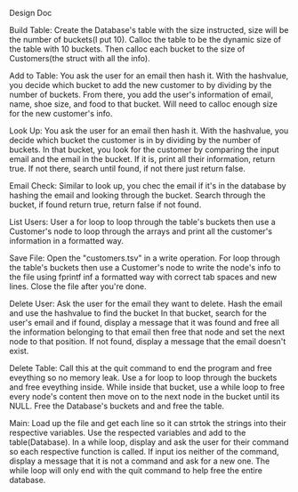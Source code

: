 Design Doc

<p>
Build Table:
Create the Database's table with the size instructed, size will be the number of buckets(I put 10).
Calloc the table to be the dynamic size of the table with 10 buckets. Then calloc each bucket to the size of Customers(the struct with all the info).
</p>

<p>
Add to Table:
You ask the user for an email then hash it. 
With the hashvalue, you decide which bucket to add the new customer to by dividing by the number of buckets.
From there, you add the user's information of email, name, shoe size, and food to that bucket. Will need to calloc enough size for the new customer's info.
</p>

<p>
Look Up:
You ask the user for an email then hash it.
With the hashvalue, you decide which bucket the customer is in by dividing by the number of buckets.
In that bucket, you look for the customer by comparing the input email and the email in the bucket. If it is, print all their information, return true. If not there, search until found, if not there just return false.
</p>

<p>
Email Check:
Similar to look up, you chec the email if it's in the database by hashing the email and looking through the bucket. Search through the bucket, if found return true, return false if not found.
</p>

<p>
List Users:
User a for loop to loop through the table's buckets then use a Customer's node to loop through the arrays and print all the customer's information in a formatted way. 
</p>

<p>
Save File:
Open the "customers.tsv" in a write operation. For loop through the table's buckets then use a Customer's node to write the node's info to the file using fprintf inf a formatted way with correct tab spaces and new lines. Close the file after you're done.
</p>

<p>
Delete User:
Ask the user for the email they want to delete. Hash the email and use the hashvalue to find the bucket In that bucket, search for the user's email and if found, display a message that it was found and free all the information belonging to that email then free that node and set the next node to that position. If not found, display a message that the email doesn't exist. 
</p>

<p>
Delete Table:
Call this at the quit command to end the program and free eveything so no memory leak. 
Use a for loop to loop through the buckets and free eveything inside. While inside that bucket, use a while loop to free every node's content then move on to the next node in the bucket until its NULL.
Free the Database's buckets and and free the table.
</p>

<p>
Main:
Load up the file and get each line so it can strtok the strings into their respective variables. Use the respected variables and add to the table(Database). In a while loop, display and ask the user for their command so each respective function is called. If input ios neither of the command, display a message that it is not a command and ask for a new one. The while loop will only end with the quit command to help free the entire database.
</p>
